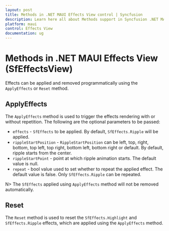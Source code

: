 ```yaml
---
layout: post
title: Methods in .NET MAUI Effects View control | Syncfusion
description: Learn here all about Methods support in Syncfusion .NET MAUI Effects View (SfEffectsView) control and more.
platform: maui
control: Effects View
documentation: ug
---
```


# Methods in .NET MAUI Effects View (SfEffectsView)

Effects can be applied and removed programmatically using the `ApplyEffects` or `Reset` method.

## ApplyEffects

The `ApplyEffects` method is used to trigger the effects rendering with or without repetition. The following are the optional parameters to be passed:

* `effects` - `SfEffects` to be applied. By default, `SfEffects.Ripple` will be applied.
* `rippleStartPosition` - `RippleStartPosition` can be left, top, right, bottom, top left, top right, bottom left, bottom right or default. By default, ripple starts from the center.
* `rippleStartPoint` - point at which ripple animation starts. The default value is null.
* `repeat` - bool value used to set whether to repeat the applied effect. The default value is false. Only `SfEffects.Ripple` can be repeated.

N> The `SfEffects` applied using `ApplyEffects` method will not be removed automatically.

## Reset

The `Reset` method is used to reset the `SfEffects.Highlight` and `SfEffects.Ripple` effects, which are applied using the `ApplyEffects` method.
